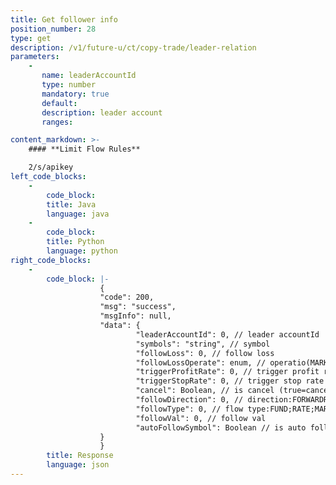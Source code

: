 ```yaml
---
title: Get follower info
position_number: 28
type: get
description: /v1/future-u/ct/copy-trade/leader-relation 	
parameters:
    -
       name: leaderAccountId
       type: number
       mandatory: true
       default:
       description: leader account
       ranges:

content_markdown: >-
    #### **Limit Flow Rules**

    2/s/apikey
left_code_blocks:
    -
        code_block:
        title: Java
        language: java
    -
        code_block:
        title: Python
        language: python
right_code_blocks:
    -
        code_block: |-
                    {
                    "code": 200,
                    "msg": "success",
                    "msgInfo": null,
                    "data": {
                            "leaderAccountId": 0, // leader accountId
                            "symbols": "string", // symbol
                            "followLoss": 0, // follow loss
                            "followLossOperate": enum, // operatio(MARKET_SELL,LEADER_CLOSE,MANUAL_PROCESS)
                            "triggerProfitRate": 0, // trigger profit rate
                            "triggerStopRate": 0, // trigger stop rate
                            "cancel": Boolean, // is cancel (true=canceled, false=uncanceled)
                            "followDirection": 0, // direction:FORWARDREVERSE
                            "followType": 0, // flow type:FUND;RATE;MARGIN_RATE
                            "followVal": 0, // follow val
                            "autoFollowSymbol": Boolean // is auto follow new add symbol
                    }
                    }
        title: Response
        language: json
---
```

